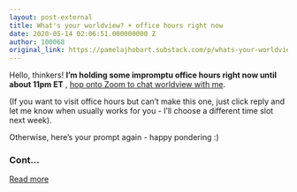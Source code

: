 ```yaml
---
layout: post-external
title: What's your worldview? + office hours right now
date: 2020-05-14 02:06:51.000000000 Z
author: 100068
original_link: https://pamelajhobart.substack.com/p/whats-your-worldview-office-hours
---
```


Hello, thinkers! **I’m holding some impromptu office hours right now until about 11pm ET** , [hop onto Zoom to chat worldview with me](https://pamelajhobart.substack.com/subscribe?utm_medium=rss&utm_content=456158).

(If you want to visit office hours but can’t make this one, just click reply and let me know when usually works for you - I’ll choose a different time slot next week).

Otherwise, here’s your prompt again - happy pondering :)

### **Cont…**

[Read more](https://pamelajhobart.substack.com/p/whats-your-worldview-office-hours)

